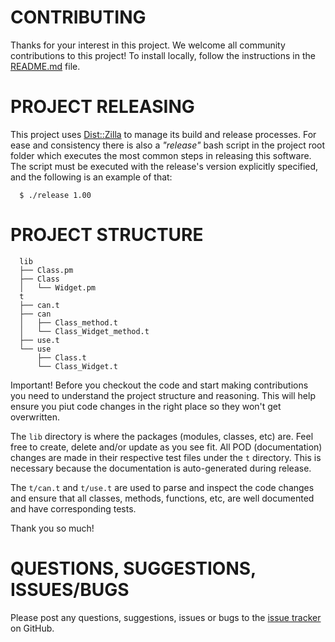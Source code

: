 # CONTRIBUTING

Thanks for your interest in this project. We welcome all community
contributions to this project! To install locally, follow the instructions in
the [README.md](./README.mkdn) file.

# PROJECT RELEASING

This project uses [Dist::Zilla](https://github.com/rjbs/Dist-Zilla) to manage
its build and release processes. For ease and consistency there is also a
_"release"_ bash script in the project root folder which executes the most
common steps in releasing this software. The script must be executed with the
release's version explicitly specified, and the following is an example of
that:

```
  $ ./release 1.00
```

# PROJECT STRUCTURE

```
  lib
  ├── Class.pm
  ├── Class
  │   └── Widget.pm
  t
  ├── can.t
  ├── can
  │   ├── Class_method.t
  │   └── Class_Widget_method.t
  ├── use.t
  └── use
      ├── Class.t
      └── Class_Widget.t
```

Important! Before you checkout the code and start making contributions you need
to understand the project structure and reasoning. This will help ensure you
piut code changes in the right place so they won't get overwritten.

The `lib` directory is where the packages (modules, classes, etc) are. Feel
free to create, delete and/or update as you see fit. All POD (documentation)
changes are made in their respective test files under the `t` directory. This
is necessary because the documentation is auto-generated during release.

The `t/can.t` and `t/use.t` are used to parse and inspect the code changes and
ensure that all classes, methods, functions, etc, are well documented and have
corresponding tests.

Thank you so much!

# QUESTIONS, SUGGESTIONS, ISSUES/BUGS

Please post any questions, suggestions, issues or bugs to the [issue
tracker](../../issues) on GitHub.
